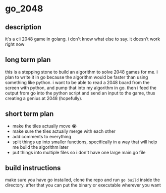 # go_2048

## description

it's a cli 2048 game in golang. i don't know what else to say. it doesn't work
right now

## long term plan

this is a stepping stone to build an algorithm to solve 2048 games for me. i
plan to write it in go because the algorithm would be faster than using
something like python. i want to be able to read a 2048 board from the screen
with python, and pump that into my algorithm in go. then i feed the output from
go into the python script and send an input to the game, thus creating a genius
at 2048 (hopefully).

## short term plan

 - make the tiles actually move 😭
 - make sure the tiles actually merge with each other
 - add comments to everything
 - split things up into smaller functions, specifically in a way that will help
   me build the algorithm later
 - put things into multiple files so i don't have one large main.go file

## build instructions

make sure you have go installed, clone the repo and run `go build` inside the
directory. after that you can put the binary or executable wherever you want
